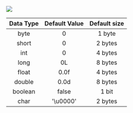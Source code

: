 ![](https://www.guru99.com/images/java/DataTypes.png)

|Data Type |	Default Value |	Default size|
|:---:|:---:|:---:|
|byte |	0 |	1 byte|
|short 	|0 |	2 bytes|
|int| 	0 	|4 bytes|
|long| 	0L |	8 bytes|
|float| 	0.0f 	|4 bytes|
|double| 	0.0d 	|8 bytes|
|boolean| 	false| 	1 bit|
|char| 	'\u0000'| 	2 bytes| 
